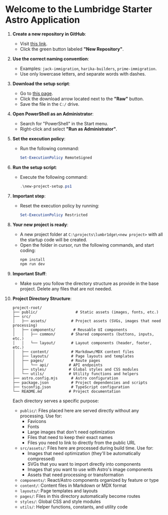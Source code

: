# Welcome to the Lumbridge Starter Astro Application

1. **Create a new repository in GitHub**:
   - Visit [this link](https://github.com/orgs/Lumbr1dge/repositories).
   - Click the green button labeled **"New Repository"**.

2. **Use the correct naming convention**:
   - Examples: `jack-immigration`, `harika-builders`, `prime-immigration`.
   - Use only lowercase letters, and separate words with dashes.

3. **Download the setup script**:
   - Go to [this page](https://github.com/Lumbr1dge/base-astro-app/blob/main/new-project-setup.ps1).
   - Click the download arrow located next to the **"Raw"** button.
   - Save the file in the `C:/` drive.

4. **Open PowerShell as an Administrator**:
   - Search for "PowerShell" in the Start menu.
   - Right-click and select **"Run as Administrator"**.

5. **Set the execution policy**:
   - Run the following command:  
     ```powershell
     Set-ExecutionPolicy RemoteSigned
     ```

6. **Run the setup script**:
   - Execute the following command:  
     ```powershell
     .\new-project-setup.ps1
     ```

7. **Important step**:
   - Reset the execution policy by running:  
     ```powershell
     Set-ExecutionPolicy Restricted
     ```

8. **Your new project is ready**:
   - A new project folder at ```C:\projects\lumbr1dge\<new project>``` with all the startup code will be created.
   - Open the folder in cursor, run the following commands, and start coding:
     ```bash
     npm install
     npm run dev
     ```
9. **Important Stuff**:
    - Make sure you follow the directory structure as provide in the base project. Delete any files that are not needed.

10. **Project Directory Structure**:
    ```
    project-root/
    ├── public/                 # Static assets (images, fonts, etc.)
    ├── src/
    │   ├── assets/           # Project assets (SVGs, images that need processing)
    │   ├── components/        # Reusable UI components
    │   │   ├── common/       # Shared components (buttons, inputs, etc.)
    │   │   └── layout/       # Layout components (header, footer, etc.)
    │   ├── content/          # Markdown/MDX content files
    │   ├── layouts/          # Page layouts and templates
    │   ├── pages/            # Route pages
    │   │   └── api/         # API endpoints
    │   ├── styles/          # Global styles and CSS modules
    │   └── utils/           # Utility functions and helpers
    ├── astro.config.mjs      # Astro configuration
    ├── package.json          # Project dependencies and scripts
    ├── tsconfig.json         # TypeScript configuration
    └── README.md            # Project documentation
    ```

    Each directory serves a specific purpose:
    - `public/`: Files placed here are served directly without any processing. Use for:
        - Favicons
        - Fonts
        - Large images that don't need optimization
        - Files that need to keep their exact names
        - Files you need to link to directly from the public URL
    - `src/assets/`: Files here are processed during build time. Use for:
        - Images that need optimization (they'll be automatically compressed)
        - SVGs that you want to import directly into components
        - Images that you want to use with Astro's image components
        - Assets that need processing or transformation
    - `components/`: React/Astro components organized by feature or type
    - `content/`: Content files in Markdown or MDX format
    - `layouts/`: Page templates and layouts
    - `pages/`: Files in this directory automatically become routes
    - `styles/`: Global CSS and style modules
    - `utils/`: Helper functions, constants, and utility code

